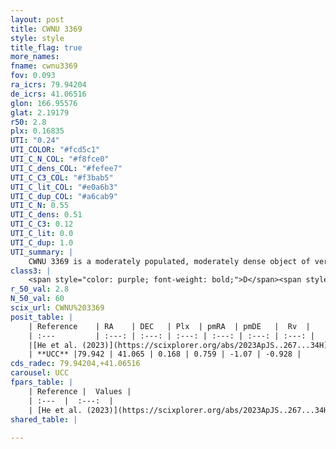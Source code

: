 ```yaml
---
layout: post
title: CWNU 3369
style: style
title_flag: true
more_names: 
fname: cwnu3369
fov: 0.093
ra_icrs: 79.94204
de_icrs: 41.06516
glon: 166.95576
glat: 2.19179
r50: 2.8
plx: 0.16835
UTI: "0.24"
UTI_COLOR: "#fcd5c1"
UTI_C_N_COL: "#f8fce0"
UTI_C_dens_COL: "#fefee7"
UTI_C_C3_COL: "#f3bab5"
UTI_C_lit_COL: "#e0a6b3"
UTI_C_dup_COL: "#a6cab9"
UTI_C_N: 0.55
UTI_C_dens: 0.51
UTI_C_C3: 0.12
UTI_C_lit: 0.0
UTI_C_dup: 1.0
UTI_summary: |
    CWNU 3369 is a moderately populated, moderately dense object of very low C3 quality. It was recently reported in the literature.
class3: |
    <span style="color: purple; font-weight: bold;">D</span><span style="color: red; font-weight: bold;">C</span>
r_50_val: 2.8
N_50_val: 60
scix_url: CWNU%203369
posit_table: |
    | Reference    | RA    | DEC   | Plx  | pmRA  | pmDE   |  Rv  |
    | :---         | :---: | :---: | :---: | :---: | :---: | :---: |
    |[He et al. (2023)](https://scixplorer.org/abs/2023ApJS..267...34H) | 79.944 | 41.063 | 0.128 | 0.757 | -1.052 | 9.48 |
    | **UCC** |79.942 | 41.065 | 0.168 | 0.759 | -1.07 | -0.928 | 
cds_radec: 79.94204,+41.06516
carousel: UCC
fpars_table: |
    | Reference |  Values |
    | :---  |  :---:  |
    | [He et al. (2023)](https://scixplorer.org/abs/2023ApJS..267...34H) | `A0=2.45, m-M=13.6, logA=9.2` |
shared_table: |
    
---
```

